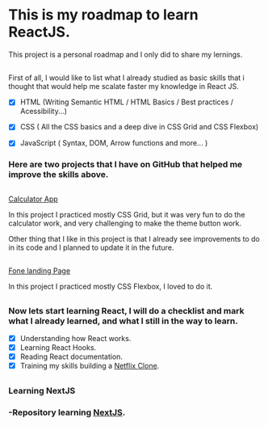 <h1>This is my roadmap to learn ReactJS.</h1>

<p>This project is a personal roadmap and I only did to share my lernings.</p>

##

<p> First of all, I would like to list what I already studied as basic skills that i thought  that would help me scalate faster my knowledge in React JS.

- [x] HTML (Writing Semantic HTML / HTML Basics  / Best practices / Acessibility...)

- [x] CSS ( All the CSS basics and a deep dive in CSS Grid and CSS Flexbox)

- [x] JavaScript ( Syntax, DOM, Arrow functions and more... )
</p>

<h3> Here are two projects that I have on GitHub that helped me improve the skills above.</h3>

##

<a  href="https://github.com/SamLeal/Calculattor-app">Calculator App</a>
<p> In  this project I practiced mostly CSS Grid, but it was very fun to do the calculator work, and very challenging  to make the theme button work. </p> 
<p> Other thing that I like in this project is that I already see improvements to do in its code and I planned to update it in the future. </p> 

##

<a  href="https://github.com/SamLeal/fone-landing-page">Fone landing  Page</a>
<p> In  this project I practiced mostly CSS Flexbox, I loved to do it. </p> 

##


<h3>Now lets start learning React, I will do a checklist and mark what I already learned, and what I still in the way to learn.</h3>

- [x] Understanding how React works.
- [x] Learning React Hooks.
- [x] Reading React documentation. 
- [x] Training my skills building a <a href="https://github.com/SamLeal/Netflix-Clone-React.git">Netflix Clone</a>.

##

<h3>Learning NextJS<h3/>
  
  <p>-Repository learning <a href="https://github.com/SamLeal/Aprendendo-NextJS">NextJS</a>.</p>

  ##
